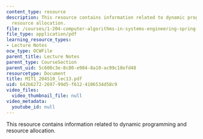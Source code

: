 ```yaml
---
content_type: resource
description: This resource contains information related to dynamic programming and
  resource allocation.
file: /courses/1-204-computer-algorithms-in-systems-engineering-spring-2010/642b6272269799d5f6124106534d58c9_MIT1_204S10_lec13.pdf
file_type: application/pdf
learning_resource_types:
- Lecture Notes
ocw_type: OCWFile
parent_title: Lecture Notes
parent_type: CourseSection
parent_uid: 5c600c3e-8c80-e984-8a10-ac99c18efd48
resourcetype: Document
title: MIT1_204S10_lec13.pdf
uid: 642b6272-2697-99d5-f612-4106534d58c9
video_files:
  video_thumbnail_file: null
video_metadata:
  youtube_id: null
---
```

This resource contains information related to dynamic programming and resource allocation.

